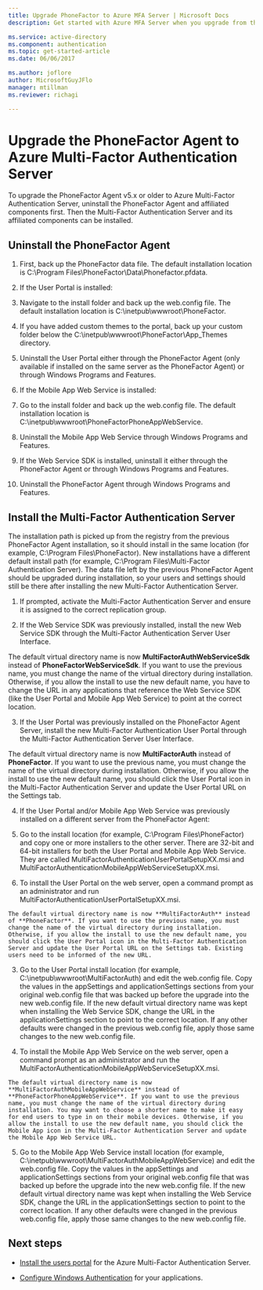 ```yaml
---
title: Upgrade PhoneFactor to Azure MFA Server | Microsoft Docs
description: Get started with Azure MFA Server when you upgrade from the older phonefactor agent.

ms.service: active-directory
ms.component: authentication
ms.topic: get-started-article
ms.date: 06/06/2017

ms.author: joflore
author: MicrosoftGuyJFlo
manager: mtillman
ms.reviewer: richagi

---
```

# Upgrade the PhoneFactor Agent to Azure Multi-Factor Authentication Server

To upgrade the PhoneFactor Agent v5.x or older to Azure Multi-Factor Authentication Server, uninstall the PhoneFactor Agent and affiliated components first. Then the Multi-Factor Authentication Server and its affiliated components can be installed.

## Uninstall the PhoneFactor Agent

1. First, back up the PhoneFactor data file. The default installation location is C:\Program Files\PhoneFactor\Data\Phonefactor.pfdata.

2. If the User Portal is installed:
  1. Navigate to the install folder and back up the web.config file. The default installation location is C:\inetpub\wwwroot\PhoneFactor.

  2. If you have added custom themes to the portal, back up your custom folder below the C:\inetpub\wwwroot\PhoneFactor\App_Themes directory.

  3. Uninstall the User Portal either through the PhoneFactor Agent (only available if installed on the same server as the PhoneFactor Agent) or through Windows Programs and Features.

3. If the Mobile App Web Service is installed:

  1. Go to the install folder and back up the web.config file. The default installation location is C:\inetpub\wwwroot\PhoneFactorPhoneAppWebService.

  2. Uninstall the Mobile App Web Service through Windows Programs and Features.

4. If the Web Service SDK is installed, uninstall it either through the PhoneFactor Agent or through Windows Programs and Features.

5. Uninstall the PhoneFactor Agent through Windows Programs and Features.

## Install the Multi-Factor Authentication Server

The installation path is picked up from the registry from the previous PhoneFactor Agent installation, so it should install in the same location (for example, C:\Program Files\PhoneFactor). New installations have a different default install path (for example, C:\Program Files\Multi-Factor Authentication Server). The data file left by the previous PhoneFactor Agent should be upgraded during installation, so your users and settings should still be there after installing the new Multi-Factor Authentication Server.

1. If prompted, activate the Multi-Factor Authentication Server and ensure it is assigned to the correct replication group.

2. If the Web Service SDK was previously installed, install the new Web Service SDK through the Multi-Factor Authentication Server User Interface.

  The default virtual directory name is now **MultiFactorAuthWebServiceSdk** instead of **PhoneFactorWebServiceSdk**. If you want to use the previous name, you must change the name of the virtual directory during installation. Otherwise, if you allow the install to use the new default name, you have to change the URL in any applications that reference the Web Service SDK (like the User Portal and Mobile App Web Service) to point at the correct location.

3. If the User Portal was previously installed on the PhoneFactor Agent Server, install the new Multi-Factor Authentication User Portal through the Multi-Factor Authentication Server User Interface.

  The default virtual directory name is now **MultiFactorAuth** instead of **PhoneFactor**. If you want to use the previous name, you must change the name of the virtual directory during installation. Otherwise, if you allow the install to use the new default name, you should click the User Portal icon in the Multi-Factor Authentication Server and update the User Portal URL on the Settings tab.

4. If the User Portal and/or Mobile App Web Service was previously installed on a different server from the PhoneFactor Agent:

  1. Go to the install location (for example, C:\Program Files\PhoneFactor) and copy one or more installers to the other server. There are 32-bit and 64-bit installers for both the User Portal and Mobile App Web Service. They are called MultiFactorAuthenticationUserPortalSetupXX.msi and MultiFactorAuthenticationMobileAppWebServiceSetupXX.msi.

  2. To install the User Portal on the web server, open a command prompt as an administrator and run MultiFactorAuthenticationUserPortalSetupXX.msi.

    The default virtual directory name is now **MultiFactorAuth** instead of **PhoneFactor**. If you want to use the previous name, you must change the name of the virtual directory during installation. Otherwise, if you allow the install to use the new default name, you should click the User Portal icon in the Multi-Factor Authentication Server and update the User Portal URL on the Settings tab. Existing users need to be informed of the new URL.

  3. Go to the User Portal install location (for example, C:\inetpub\wwwroot\MultiFactorAuth) and edit the web.config file. Copy the values in the appSettings and applicationSettings sections from your original web.config file that was backed up before the upgrade into the new web.config file. If the new default virtual directory name was kept when installing the Web Service SDK, change the URL in the applicationSettings section to point to the correct location. If any other defaults were changed in the previous web.config file, apply those same changes to the new web.config file.

  4. To install the Mobile App Web Service on the web server, open a command prompt as an administrator and run the MultiFactorAuthenticationMobileAppWebServiceSetupXX.msi.

    The default virtual directory name is now **MultiFactorAuthMobileAppWebService** instead of **PhoneFactorPhoneAppWebService**. If you want to use the previous name, you must change the name of the virtual directory during installation. You may want to choose a shorter name to make it easy for end users to type in on their mobile devices. Otherwise, if you allow the install to use the new default name, you should click the Mobile App icon in the Multi-Factor Authentication Server and update the Mobile App Web Service URL.

  5. Go to the Mobile App Web Service install location (for example, C:\inetpub\wwwroot\MultiFactorAuthMobileAppWebService) and edit the web.config file. Copy the values in the appSettings and applicationSettings sections from your original web.config file that was backed up before the upgrade into the new web.config file. If the new default virtual directory name was kept when installing the Web Service SDK, change the URL in the applicationSettings section to point to the correct location. If any other defaults were changed in the previous web.config file, apply those same changes to the new web.config file.

## Next steps

- [Install the users portal](howto-mfaserver-deploy-userportal.md) for the Azure Multi-Factor Authentication Server.

- [Configure Windows Authentication](howto-mfaserver-windows.md) for your applications. 
